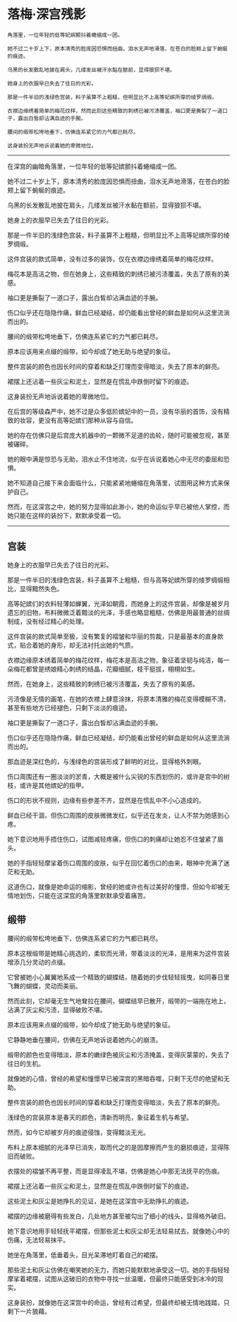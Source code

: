 # 落梅·深宫残影

    角落里，一位年轻的低等妃嫔颤抖着蜷缩成一团。

    她不过二十岁上下，原本清秀的脸庞因恐惧而扭曲，泪水无声地滑落，在苍白的脸颊上留下蜿蜒的痕迹。

    乌黑的长发散乱地披在肩头，几缕发丝被汗水黏在额前，显得狼狈不堪。

    她身上的衣服早已失去了往日的光彩。

    那是一件半旧的浅绿色宫装，料子虽算不上粗糙，但明显比不上高等妃嫔所穿的绫罗绸缎。

    衣襟边缘绣着简单的梅花纹样，然而此刻这些精致的刺绣已被污渍覆盖，袖口更是撕裂了一道口子，露出白皙却沾满血迹的手腕。

    腰间的缎带松垮地垂下，仿佛连系紧它的力气都已耗尽。

    这身装扮无声地诉说着她的卑微地位。


---

在深宫的幽暗角落里，一位年轻的低等妃嫔颤抖着蜷缩成一团。

她不过二十岁上下，原本清秀的脸庞因恐惧而扭曲，泪水无声地滑落，在苍白的脸颊上留下蜿蜒的痕迹。

乌黑的长发散乱地披在肩头，几缕发丝被汗水黏在额前，显得狼狈不堪。

她身上的衣服早已失去了往日的光彩。

那是一件半旧的浅绿色宫装，料子虽算不上粗糙，但明显比不上高等妃嫔所穿的绫罗绸缎。

这件宫装的款式简单，没有过多的装饰，仅在衣襟边缘绣着简单的梅花纹样。

梅花本是高洁之物，但在她身上，这些精致的刺绣已被污渍覆盖，失去了原有的美感。

袖口更是撕裂了一道口子，露出白皙却沾满血迹的手腕。

伤口似乎还在隐隐作痛，鲜血已经凝结，却仍能看出曾经的鲜血是如何从这里流淌而出的。

腰间的缎带松垮地垂下，仿佛连系紧它的力气都已耗尽。

原本应该用来点缀的缎带，如今却成了她无助与绝望的象征。

整件宫装的颜色也因长时间的穿着和缺乏打理而变得暗淡，失去了原本的鲜亮。

裙摆上还沾着一些灰尘和泥土，显然是在慌乱中跌倒时留下的痕迹。

这身装扮无声地诉说着她的卑微地位。

在后宫的等级森严中，她不过是众多低阶嫔妃中的一员，没有华丽的首饰，没有精致的妆容，更没有高等妃嫔们那种从容与自信。

她的存在仿佛只是后宫庞大机器中的一颗微不足道的齿轮，随时可能被忽视，甚至被碾碎。

她的眼中满是惊恐与无助，泪水止不住地流，似乎在诉说着她心中无尽的委屈和恐惧。

她不知道自己接下来会面临什么，只能紧紧地蜷缩在角落里，试图用这种方式来保护自己。

然而，在这深宫之中，她的努力显得如此渺小，她的命运似乎早已被他人掌控，而她只能在这样的装扮下，默默承受着一切。


----

## 宫装

她身上的衣服早已失去了往日的光彩。

那是一件半旧的浅绿色宫装，料子虽算不上粗糙，但与高等妃嫔所穿的绫罗绸缎相比，显得黯然失色。

高等妃嫔们的衣料轻薄如蝉翼，光泽如朝霞，而她身上的这件宫装，却像是被岁月遗忘的旧物，布料微微泛着黯淡的光泽，手感也略显粗糙，仿佛是用最普通的丝绸制成，没有经过精心的处理。

这件宫装的款式简单至极，没有繁复的褶皱和华丽的剪裁，只是最基本的直身款式，贴合着她的身形，却无法衬托出她的气质。

衣襟边缘原本绣着简单的梅花纹样，梅花本是高洁之物，象征着坚韧与纯洁，每一朵梅花都曾是绣娘精心刺绣的结晶，花瓣细腻，枝干挺拔，栩栩如生。

然而，在她身上，这些精致的刺绣已被污渍覆盖，失去了原有的美感。

污渍像是无情的画笔，在她的衣襟上肆意涂抹，将原本清雅的梅花变得模糊不清，甚至有些地方已经褪色，只剩下淡淡的痕迹。

袖口更是撕裂了一道口子，露出白皙却沾满血迹的手腕。

伤口似乎还在隐隐作痛，鲜血已经凝结，却仍能看出曾经的鲜血是如何从这里流淌而出的。

那血迹是深红色的，与浅绿色的宫装形成了鲜明的对比，显得格外刺眼。

伤口周围还有一圈淡淡的淤青，大概是被什么尖锐的东西划伤的，或许是宫中的树枝，或许是其他嫔妃的指甲。

伤口的形状不规则，边缘有些参差不齐，显然是在慌乱中不小心造成的。

鲜血已经干涸，但伤口周围的皮肤微微发红，似乎还在发炎，让人不禁为她感到心疼。

她下意识地用手捂住伤口，试图减轻疼痛，但伤口的刺痛却让她忍不住皱紧了眉头。

她的手指轻轻摩挲着伤口周围的皮肤，似乎在回忆着伤口的由来，眼神中充满了迷茫和无助。

这道伤口，就像是她命运的缩影，曾经的她或许也有过美好的憧憬，但如今却被无情地划伤，只能在这深宫的角落里默默承受着痛苦。

## 缎带

腰间的缎带松垮地垂下，仿佛连系紧它的力气都已耗尽。

原本这根缎带是她精心挑选的，柔软而光滑，带着淡淡的光泽，是用来为这件宫装增添几分灵动的点缀。

它曾被她小心翼翼地系成一个精致的蝴蝶结，随着她的步伐轻轻摇曳，如同春日里飞舞的蝴蝶，灵动而美丽。

然而此刻，它却毫无生气地耷拉在腰间，蝴蝶结早已散开，缎带的一端拖在地上，沾满了灰尘和污渍，显得破败不堪。

原本应该用来点缀的缎带，如今却成了她无助与绝望的象征。

它静静地垂在腰间，仿佛在无声地诉说着她内心的崩溃。

缎带的颜色也变得暗淡，原本的嫩绿色被灰尘和污渍掩盖，变得灰蒙蒙的，失去了往日的生机。

就像她的心情，曾经的希望和憧憬早已被深宫的黑暗吞噬，只剩下无尽的绝望和无助。

整件宫装的颜色也因长时间的穿着和缺乏打理而变得暗淡，失去了原本的鲜亮。

浅绿色的宫装原本是春天的颜色，清新而明亮，象征着生机与希望。

然而，如今它却被岁月的痕迹侵蚀，变得黯淡无光。

布料上原本细腻的光泽早已消失，取而代之的是因摩擦而产生的磨损痕迹，显得陈旧而破败。

衣摆处的褶皱不再平整，而是显得凌乱不堪，仿佛是她心中那无法抚平的伤痕。

裙摆上还沾着一些灰尘和泥土，显然是在慌乱中跌倒时留下的痕迹。

这些泥土和灰尘是她挣扎的见证，是她在这深宫中无助挣扎的痕迹。

裙摆的边缘被磨得有些发白，几处地方甚至被勾出了细小的线头，显得格外破旧。

她下意识地用手轻轻抚平裙摆，但那些泥土和灰尘却无法轻易拭去，就像她心中的伤痛，无法轻易抹平。

她坐在角落里，低垂着头，目光呆滞地盯着自己的裙摆。

那些泥土和灰尘仿佛在嘲笑她的无力，而她只能默默地承受这一切。她的手指轻轻摩挲着裙摆，试图从这破旧的衣物中寻找一丝温暖，但最终只能感受到冰冷的现实。

这身装扮，就像她在这深宫中的命运，曾经有过希望，但最终却被无情地践踏，只剩下一片狼藉。
